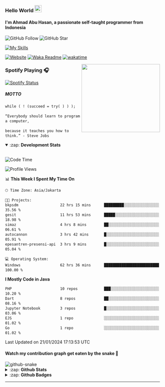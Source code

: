 ### Hello World <img src="https://github.com/eby8zevin/eby8zevin/blob/main/assets/Hi.gif"  width="23" height="23">

#### I'm Ahmad Abu Hasan, a passionate self-taught programmer from Indonesia

![GitHub Follow](https://img.shields.io/github/followers/eby8zevin.svg?style=social&label=Follow)
![GitHub Star](https://img.shields.io/github/stars/eby8zevin?affiliations=OWNER%2CCOLLABORATOR&style=social&label=Star)

[![My Skills](https://skillicons.dev/icons?i=androidstudio,java,kotlin,vscode,dart,flutter,linux)](https://skillicons.dev)

[![Website](https://img.shields.io/website?up_message=online&up_color=61DBFB&down_message=maintenance&down_color=FF0000&url=https%3A%2F%2Fconnect-with-eby.web.app&logo=react)](https://connect-with-eby.web.app)
[![Waka Readme](https://github.com/eby8zevin/eby8zevin/actions/workflows/anmol098.yml/badge.svg)](https://github.com/eby8zevin/eby8zevin/actions/workflows/anmol098.yml)
[![wakatime](https://wakatime.com/badge/user/bbcd646f-1daf-4865-a20e-46d4c803e6f8.svg)](https://wakatime.com/@bbcd646f-1daf-4865-a20e-46d4c803e6f8)

<img src="https://github.com/eby8zevin/eby8zevin/blob/main/assets/Octocat.png" width="255" height="222" align='right'>

### Spotify Playing 🎧

[<img src="https://readme-spotify-status-ahmadabuhasan.vercel.app/api/run-spotify-status" alt="Spotify Status" width="350" />](https://open.spotify.com/user/gr3y7pr12w9ol2dy2ccdb10e7)

##### MOTTO

```
while ( ! (succeed = try( ) ) );

“Everybody should learn to program a computer,

because it teaches you how to think.” - Steve Jobs
```

<details open>
  <summary> :zap: <b>Development Stats</b> </summary>
<br/>

<!--START_SECTION:waka-->
![Code Time](http://img.shields.io/badge/Code%20Time-5%2C198%20hrs%2010%20mins-blue)

![Profile Views](http://img.shields.io/badge/Profile%20Views-3-blue)

📊 **This Week I Spent My Time On** 

```text
🕑︎ Time Zone: Asia/Jakarta

🐱‍💻 Projects: 
bkpsdm                   22 hrs 15 mins      █████████░░░░░░░░░░░░░░░░   35.56 % 
gesit                    11 hrs 53 mins      █████░░░░░░░░░░░░░░░░░░░░   18.98 % 
simaz                    4 hrs 8 mins        ██░░░░░░░░░░░░░░░░░░░░░░░   06.61 % 
autocannon               3 hrs 42 mins       █░░░░░░░░░░░░░░░░░░░░░░░░   05.91 % 
epesantren-presensi-api  3 hrs 9 mins        █░░░░░░░░░░░░░░░░░░░░░░░░   05.04 % 

💻 Operating System: 
Windows                  62 hrs 36 mins      █████████████████████████   100.00 % 
```

**I Mostly Code in Java** 

```text
PHP                      10 repos            ███░░░░░░░░░░░░░░░░░░░░░░   10.20 % 
Dart                     8 repos             ██░░░░░░░░░░░░░░░░░░░░░░░   08.16 % 
Jupyter Notebook         3 repos             █░░░░░░░░░░░░░░░░░░░░░░░░   03.06 % 
EJS                      1 repo              ░░░░░░░░░░░░░░░░░░░░░░░░░   01.02 % 
Go                       1 repo              ░░░░░░░░░░░░░░░░░░░░░░░░░   01.02 % 
```




 Last Updated on 21/01/2024 17:13:53 UTC
<!--END_SECTION:waka-->

#### Watch my contribution graph get eaten by the snake 🐍

<picture>
  <source media="(prefers-color-scheme: dark)" srcset="https://raw.githubusercontent.com/eby8zevin/eby8zevin/output/github-contribution-grid-snake-dark.svg" />
  <source media="(prefers-color-scheme: light)" srcset="https://raw.githubusercontent.com/eby8zevin/eby8zevin/output/github-contribution-grid-snake.svg" />
  <img alt="github-snake" src="https://raw.githubusercontent.com/eby8zevin/eby8zevin/output/github-contribution-grid-snake.svg" />
</picture>

</details>

<details>
  <summary> :zap: <b>Github Stats</b> </summary>
<p align="center">:heart:</p>
<p align="center"><a href="https://github.com/eby8zevin">
  <img src="https://github-readme-stats.vercel.app/api?username=eby8zevin&show_icons=true&theme=dark&line_height=20">
  <img src="https://github-readme-stats.vercel.app/api/top-langs/?username=eby8zevin&layout=compact&theme=dark">
</a></p>
<p align="center">
  <a href="https://github.com/eby8zevin">
    <img src="https://github-readme-streak-stats.herokuapp.com/?user=eby8zevin&theme=dark"/>
  </a>
</p>
</details>

<details>
  <summary> :zap: <b>Github Badges</b> </summary>
  <br>
  <a href='https://archiveprogram.github.com/'><img src='https://raw.githubusercontent.com/acervenky/animated-github-badges/master/assets/acbadge.gif' width='40' height='40'></a> 
  <a href='https://docs.github.com/en/developers'><img src='https://raw.githubusercontent.com/acervenky/animated-github-badges/master/assets/devbadge.gif' width='40' height='40'></a> 
  <a href='https://github.com/pricing'><img src='https://raw.githubusercontent.com/acervenky/animated-github-badges/master/assets/pro.gif' width='40' height='40'></a> 
  <a href='https://stars.github.com/'><img src='https://raw.githubusercontent.com/acervenky/animated-github-badges/master/assets/starbadge.gif' width='35' height='35'></a> 
  <a href='https://docs.github.com/en/github/supporting-the-open-source-community-with-github-sponsors'><img src='https://raw.githubusercontent.com/acervenky/animated-github-badges/master/assets/sponsorbadge.gif' width='35' height='35'></a>
</details>

---

